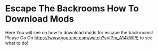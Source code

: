 # Escape The Backrooms How To Download Mods
Here You will see on how to download mods for escape the backrooms!
Please Go On https://www.youtube.com/watch?v=IPm_A14kWPE to see what to do!
